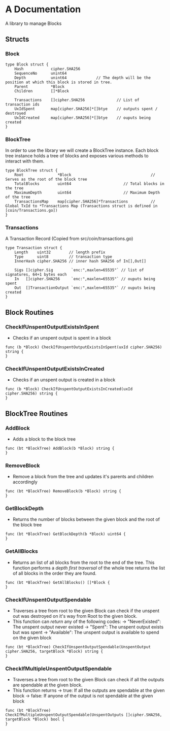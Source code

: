 # A Documentation
A library to manage Blocks

## Structs

### Block
```
type Block struct {
    Hash            cipher.SHA256
    SequenceNo      unint64
    Depth           unint64             // The depth will be the position at which this block is stored in tree.
    Parent          *Block
    Children        []*Block
    
    Transactions    []cipher.SHA256              // List of transaction ids
	UxIdSpent       map[cipher.SHA256]*[]btye    // outputs spent / destroyed
	UxIdCreated     map[cipher.SHA256]*[]btye    // ouputs being created
}
```

### BlockTree
In order to use the library we will create a BlockTree instance. Each block tree instance holds a tree of blocks and exposes various methods to interact with them. 
```
type BlockTree struct {
    Root               *Block                               	// Serves as the root of the block tree
    TotalBlocks	       uint64				    	// Total blocks in the tree
    MaximumDepth       uint64				    	// Maximum Depth of the tree
    TransactionsMap    map[cipher.SHA256]*Transactions      	// Global TxId to *Transactions Map (Transactions struct is defined in [coin/Transactions.go]) 
}
```

### Transactions
A Transaction Record (Copied from src/coin/transactions.go) 
```
type Transaction struct {
	Length    uint32        // length prefix
	Type      uint8         // transaction type
	InnerHash cipher.SHA256 // inner hash SHA256 of In[],Out[]

	Sigs []cipher.Sig        `enc:",maxlen=65535"` // list of signatures, 64+1 bytes each
	In   []cipher.SHA256     `enc:",maxlen=65535"` // ouputs being spent
	Out  []TransactionOutput `enc:",maxlen=65535"` // ouputs being created
}
```


## Block Routines

### CheckIfUnspentOutputExistsInSpent
- Checks if an unspent output is spent in a block
```
func (b *Block) CheckIfUnspentOutputExistsInSpent(uxId cipher.SHA256) string {
}
```

### CheckIfUnspentOutputExistsInCreated
- Checks if an unspent output is created in a block
```
func (b *Block) CheckIfUnspentOutputExistsInCreated(uxId cipher.SHA256) string {
}
```


## BlockTree Routines

### AddBlock
- Adds a block to the block tree
```
func (bt *BlockTree) AddBlock(b *Block) string {
}
```

### RemoveBlock
- Remove a block from the tree and updates it's parents and children accordingly
```
func (bt *BlockTree) RemoveBlock(b *Block) string {
}
```

### GetBlockDepth
- Returns the number of blocks between the given block and the root of the block tree
```
func (bt *BlockTree) GetBlockDepth(b *Block) uint64 {
}
```

### GetAllBlocks
- Returns an list of all blocks from the root to the end of the tree. This function performs a *depth first traversal* of the whole tree returns the list of all blocks 
  in the order they are found. 
```
func (bt *BlockTree) GetAllBlocks() []*Block {
}
```

### CheckIfUnspentOutputSpendable
- Traverses a tree from root to the given Block can check if the unspent out was destroyed on it's way from Root to the given block.
- This function can *return* any of the following codes:
  -> "NeverExisted": The unspent output never existed 
  -> "Spent": The unspent output exists but was spent 
  -> "Available": The unspent output is available to spend on the given block
  
```
func (bt *BlockTree) CheckIfUnspentOutputSpendable(UnspentOutput cipher.SHA256, targetBlock *Block) string {
}
```

### CheckIfMultipleUnspentOutputSpendable
- Traverses a tree from root to the given Block can check if all the outputs are spendable at the given block.
- This function returns 
  -> true: If all the outputs are spendable at the given block 
  -> false: If anyone of the output is not spendable at the given block 
```
func (bt *BlockTree) CheckIfMultipleUnspentOutputSpendable(UnspentOutputs []cipher.SHA256, targetBlock *Block) bool {
}
```


